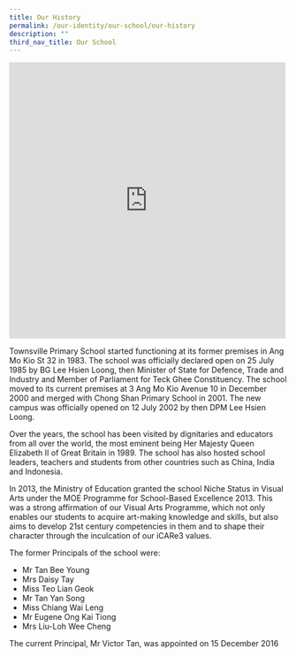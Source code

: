 ```yaml
---
title: Our History
permalink: /our-identity/our-school/our-history
description: ""
third_nav_title: Our School
---
```

<iframe allowfullscreen="true" height="500" width="500" frameborder="0" src="https://docs.google.com/presentation/d/e/2PACX-1vQdgX1k0iDIdhueYxAcZ7fJ6O_qqsNxSML0OKGZQE8uQDmdBQmKY4FY08RwRqdXdWV3QsIba5ZlyAdD/embed?start=false&amp;loop=true&amp;delayms=10000"></iframe>

Townsville Primary School started functioning at its former premises in Ang Mo Kio St 32 in 1983. The school was officially declared open on 25 July 1985 by BG Lee Hsien Loong, then Minister of State for Defence, Trade and Industry and Member of Parliament for Teck Ghee Constituency. The school moved to its current premises at 3 Ang Mo Kio Avenue 10 in December 2000 and merged with Chong Shan Primary School in 2001. The new campus was officially opened on 12 July 2002 by then DPM Lee Hsien Loong.&nbsp;

Over the years, the school has been visited by dignitaries and educators from all over the world, the most eminent being Her Majesty Queen Elizabeth II of Great Britain in 1989. The school has also hosted school leaders, teachers and students from other countries such as China, India and Indonesia.&nbsp;  

In 2013, the Ministry of Education granted the school Niche Status in Visual Arts under the MOE Programme for School-Based Excellence 2013. This was a strong affirmation of our Visual Arts Programme, which not only enables our students to acquire art-making knowledge and skills, but also aims to develop 21st century competencies in them and to shape their character through the inculcation of our iCARe3 values.&nbsp; 

The former Principals of the school were:&nbsp;
* Mr Tan Bee Young
* Mrs Daisy Tay
* Miss Teo Lian Geok
* Mr Tan Yan Song
* Miss Chiang Wai Leng&nbsp;
* Mr Eugene Ong Kai Tiong&nbsp;
* Mrs Liu-Loh Wee Cheng

The current Principal, Mr Victor Tan, was appointed on 15 December 2016
